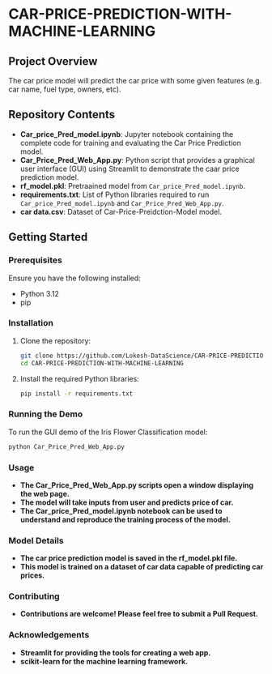 # CAR-PRICE-PREDICTION-WITH-MACHINE-LEARNING

## Project Overview

The car price model will predict the car price with some given features (e.g. car name, fuel type, owners, etc). 

## Repository Contents

- **Car_price_Pred_model.ipynb**: Jupyter notebook containing the complete code for training and evaluating the Car Price Prediction model.
- **Car_Price_Pred_Web_App.py**: Python script that provides a graphical user interface (GUI) using Streamlit to demonstrate the caar price prediction model.
- **rf_model.pkl**: Pretraained model from `Car_price_Pred_model.ipynb`.
- **requirements.txt**: List of Python libraries required to run `Car_price_Pred_model.ipynb` and `Car_Price_Pred_Web_App.py`.
- **car data.csv**: Dataset of Car-Price-Preidction-Model model.

## Getting Started

### Prerequisites

Ensure you have the following installed:
- Python 3.12
- pip

### Installation

1. Clone the repository:
    ```bash
    git clone https://github.com/Lokesh-DataScience/CAR-PRICE-PREDICTION-WITH-MACHINE-LEARNING.git
    cd CAR-PRICE-PREDICTION-WITH-MACHINE-LEARNING
    ```

2. Install the required Python libraries:
    ```bash
    pip install -r requirements.txt
    ```

### Running the Demo

To run the GUI demo of the Iris Flower Classification model:

```bash
python Car_Price_Pred_Web_App.py
```
### Usage
- **The Car_Price_Pred_Web_App.py scripts open a window displaying the web page.**
- **The model will take inputs from user and predicts price of car.**
- **The Car_price_Pred_model.ipynb notebook can be used to understand and reproduce the training process of the model.**

### Model Details
- **The car price prediction model  is saved in the rf_model.pkl file.**
- **This model is trained on a dataset of car data capable of predicting car prices.**

### Contributing
- **Contributions are welcome! Please feel free to submit a Pull Request.**

### Acknowledgements
- **Streamlit for providing the tools for creating a web app.**
- **scikit-learn for the machine learning framework.**

